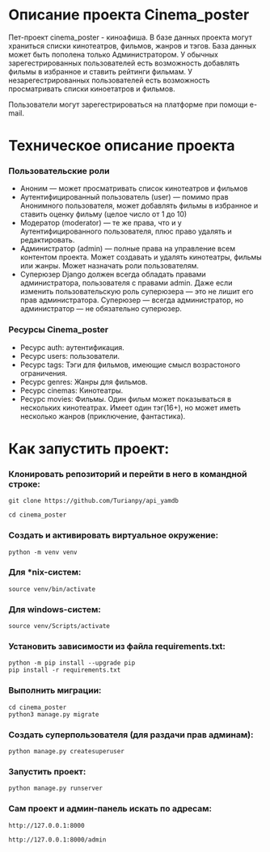 # Описание проекта Cinema_poster

  Пет-проект cinema_poster - киноафиша. В базе данных проекта могут храниться списки кинотеатров, 
фильмов, жанров и тэгов. 
  База данных может быть пополена только Администратором. У обычных зарегестрированных пользователей есть возможность 
добавлять фильмы в избранное и ставить рейтинги фильмам. У незарегестрированных пользователей есть возможность просматривать 
списки киноетатров и фильмов.

Пользователи могут зарегестрироваться на платформе при помощи e-mail.

# Техническое описание проекта

### Пользовательские роли

+ Аноним — может просматривать список кинотеатров и фильмов
+ Аутентифицированный пользователь (user) — помимо прав Анонимного пользователя, может добавлять фильмы в избранное и ставить оценку фильму (целое число от 1 до 10)
+ Модератор (moderator) — те же права, что и у Аутентифицированного пользователя, плюс право удалять и редактировать.
+ Администратор (admin) — полные права на управление всем контентом проекта. Может создавать и удалять кинотеатры, фильмы или жанры. Может назначать роли пользователям.
+ Суперюзер Django должен всегда обладать правами администратора, пользователя с правами admin. Даже если изменить пользовательскую роль суперюзера — это не лишит его прав администратора. Суперюзер — всегда администратор, но администратор — не обязательно суперюзер.

### Ресурсы Cinema_poster

+ Ресурс auth: аутентификация.
+ Ресурс users: пользователи.
+ Ресурс tags: Тэги для фильмов, имеющие смысл возрастоного ограничения.
+ Ресурс genres: Жанры для фильмов.
+ Ресурс cinemas: Кинотеатры.
+ Ресурс movies: Фильмы. Один фильм может показываться в нескольких кинотеатрах. Имеет один тэг(16+), но может иметь несколько жанров (приключение, фантастика).

# Как запустить проект:
### Клонировать репозиторий и перейти в него в командной строке:

```
git clone https://github.com/Turianpy/api_yamdb

cd cinema_poster
```

### Cоздать и активировать виртуальное окружение:

```
python -m venv venv
```

### Для *nix-систем:

```
source venv/bin/activate
```

### Для windows-систем:

```
source venv/Scripts/activate
```

### Установить зависимости из файла requirements.txt:

```
python -m pip install --upgrade pip
pip install -r requirements.txt
```

### Выполнить миграции:

```
cd cinema_poster
python3 manage.py migrate
```

### Создать суперпользователя (для раздачи прав админам):

```
python manage.py createsuperuser
```

### Запустить проект:

```
python manage.py runserver
```

### Сам проект и админ-панель искать по адресам:

```
http://127.0.0.1:8000

http://127.0.0.1:8000/admin
```
